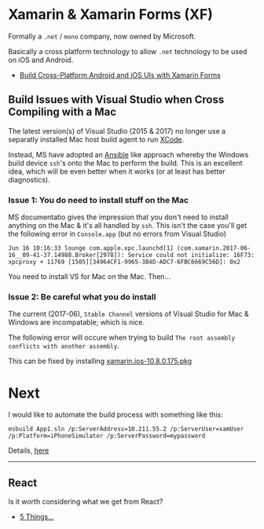 # Xamarin & Xamarin Forms (XF)

Formally a `.net` / `mono` company, now owned by Microsoft.

Basically a cross platform technology to allow `.net` technology to be used on iOS and Android.

 * [Build Cross-Platform Android and iOS UIs with Xamarin Forms](https://www.sitepoint.com/build-cross-platform-android-ios-uis-xamarin-forms/)

## Build Issues with Visual Studio when Cross Compiling with a Mac

The latest version(s) of Visual Studio (2015 & 2017) no longer use a separatly installed Mac host build agent to run [XCode](./xcode.md).

Instead, MS have adopted an [Ansible](./ansible.md) like approach whereby the Windows build device `ssh`'s onto the Mac to perform the build. This is an excellent idea, which will be even better when it works (or at least has better diagnostics).

### Issue 1: You do need to install stuff on the Mac

MS documentatio gives the impression that you don't need to install anything on the Mac & it's all handled by `ssh`. This isn't the case you'll get the following error in `Console.app`  (but no errors from Visual Studio)

```
Jun 16 10:16:33 lounge com.apple.xpc.launchd[1] (com.xamarin.2017-06-16__09-41-37.14988.Broker[2978]): Service could not initialize: 16F73: xpcproxy + 11769 [1505][34964CF1-9965-3B4D-ADC7-6FBC6669C56D]: 0x2
```

You need to install VS for Mac on the Mac. Then...

### Issue 2: Be careful what you do install

The current (2017-06), `Stable Channel` versions of Visual Studio for Mac & Windows are incompatable; which is nice.

The following error will occure when trying to build `The root assembly conflicts with another assembly`.

This can be fixed by installing [xamarin.ios-10.8.0.175.pkg](https://dl.xamarin.com/MonoTouch/Mac/xamarin.ios-10.8.0.175.pkg)


# Next

I would like to automate the build process with something like this:

```
msbuild App1.sln /p:ServerAddress=10.211.55.2 /p:ServerUser=xamUser /p:Platform=iPhoneSimulator /p:ServerPassword=mypassword
```

Details, [here](https://developer.xamarin.com/guides/ios/getting_started/installation/windows/connecting-to-mac/#Command_Line_Support)

----



## React

Is it worth considering what we get from React?

 * [5 Things...](https://medium.freecodecamp.com/the-5-things-you-need-to-know-to-understand-react-a1dbd5d114a3?imm_mid=0ec5a5#.sg5py5ui7)